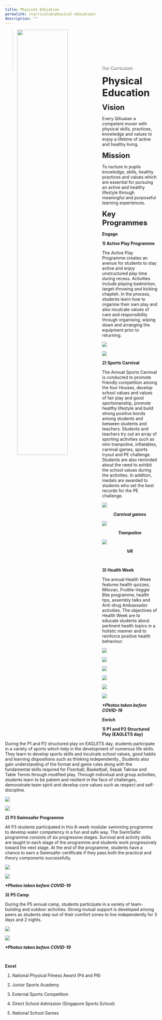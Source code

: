 ```yaml
---
title: Physical Education
permalink: /curriculum/physical-education/
description: ""
---
```

><img src="images/Curriculum/Picture-3-min.jpg"  
     style="width:60%"
			align="left"><br><br><br><br><br><br><br>
>Our Curriculum

**<font size=6>Physical Education</font>**

**<font size=5>Vision</font>**

Every Qihuaian a competent mover with physical skills, practices, knowledge and values to enjoy a lifetime of active and healthy living.

**<font size=5>Mission</font>**

  
To nurture in pupils knowledge, skills, healthy practices and values which are essential for pursuing an active and healthy lifestyle through meaningful and purposeful learning experiences.

**<font size=5>Key Programmes</font>**
  
**Engage**

 
**1) Active Play Programme**

The Active Play Programme creates an avenue for students to stay active and enjoy unstructured play time during recess. Activities include playing badminton, target-throwing and kicking chapteh. In the process, students learn how to organise their own play and also inculcate values of care and responsibility through organising, wiping down and arranging the equipment prior to returning.

![](/images/Curriculum/PE/PE%201.png)

![](/images/Curriculum/PE/PE%202.png)

**2) Sports Carnival**

The Annual Sports Carnival is conducted to promote friendly competition among the four Houses, develop school values and values of fair play and good sportsmanship, promote healthy lifestyle and build strong positive bonds among students and between students and teachers. Students and teachers try out an array of sporting activities such as mini trampoline, inflatables, carnival games, sports tryout and PE challenge. Students are also reminded about the need to exhibit the school values during the activities. In addition, medals are awarded to students who set the best records for the PE challenge.

![](/images/Curriculum/PE/PE%203.png)
_**<center>Carnival games</center>**_

![](/images/Curriculum/PE/PE%204.jpg)
_**<center>Trampoline</center>**_

![](/images/Curriculum/PE/PE%205.jpg)
_**<center>VR</center>**_

<br>

**3) Health Week**

  
The annual Health Week features health quizzes, Milovan, Fruittie-Veggie Bite programme, health tips, assembly talks and Anti-drug Ambassador activities. The objectives of Health Week are to educate students about pertinent health topics in a holistic manner and to reinforce positive health behaviour.

![](/images/Curriculum/PE/PE%206.jpeg)

![](/images/Curriculum/PE/PE%207.jpeg)

![](/images/Curriculum/PE/PE%208.jpeg)

![](/images/Curriculum/PE/PE%209.jpeg)

![](/images/Curriculum/PE/PE%2010.jpeg)

![](/images/Curriculum/PE/PE%2011.jpeg)

**_\*Photos taken before COVID-19_**

**Enrich**


**1) P1 and P2 Structured Play (EAGLETS day)**

During the P1 and P2 structured play on EAGLETS day, students participate in a variety of sports which help in the development of numerous life skills. They learn to develop sports skills and inculcate school values, good habits and learning dispositions such as thinking independently., Students also gain understanding of the format and game rules along with the fundamental skills required for Floorball, Basketball, Sepak Takraw and Table Tennis through modified play. Through individual and group activities, students learn to be patient and resilient in the face of challenges, demonstrate team spirit and develop core values such as respect and self-discipline.

![](/images/Curriculum/PE/PE%2012.png)

![](/images/Curriculum/PE/PE%2013.png)

**2) P3 Swimsafer Programme**

All P3 students participated in this 8-week modular swimming programme to develop water competency in a fun and safe way. The SwimSafer programme consists of six progressive stages. Survival and activity skills are taught in each stage of the programme and students work progressively toward the next stage. At the end of the programme, students have a chance to earn a Swimsafer certificate if they pass both the practical and theory components successfully.

![](/images/Curriculum/PE/PE%2014.jpeg)

![](/images/Curriculum/PE/PE%2015.jpeg)

**_\*Photos taken before COVID-19_**

**3) P5 Camp**

During the P5 annual camp, students participate in a variety of team-building and outdoor activities. Strong mutual support is developed among peers as students step out of their comfort zones to live independently for 3 days and 2 nights.

![](/images/Curriculum/PE/PE%2016.jpeg)

![](/images/Curriculum/PE/PE%2017.jpeg)

**_\*Photos taken before COVID-19_**

<br>

**Excel**

1) National Physical Fitness Award (P4 and P6)

2) Junior Sports Academy

3) External Sports Competition

4) Direct School Admission (Singapore Sports School)

5) National School Games